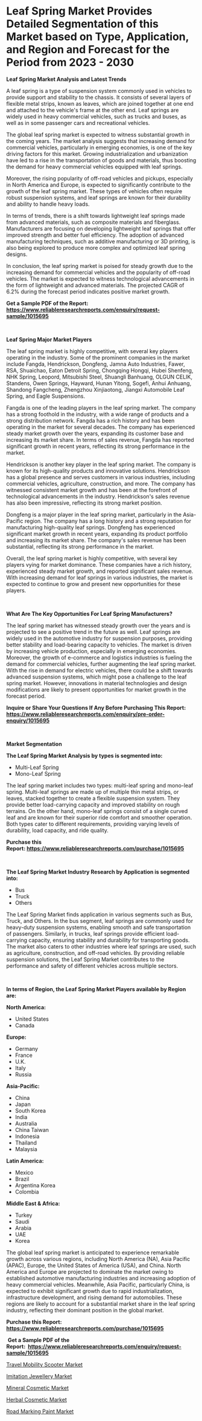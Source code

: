 <p><h1>Leaf Spring Market Provides Detailed Segmentation of this Market based on Type, Application, and Region and Forecast for the Period from 2023 - 2030</h1></p><p><strong>Leaf Spring Market Analysis and Latest Trends</strong></p>
<p><p>A leaf spring is a type of suspension system commonly used in vehicles to provide support and stability to the chassis. It consists of several layers of flexible metal strips, known as leaves, which are joined together at one end and attached to the vehicle's frame at the other end. Leaf springs are widely used in heavy commercial vehicles, such as trucks and buses, as well as in some passenger cars and recreational vehicles.</p><p>The global leaf spring market is expected to witness substantial growth in the coming years. The market analysis suggests that increasing demand for commercial vehicles, particularly in emerging economies, is one of the key driving factors for this market. Growing industrialization and urbanization have led to a rise in the transportation of goods and materials, thus boosting the demand for heavy commercial vehicles equipped with leaf springs.</p><p>Moreover, the rising popularity of off-road vehicles and pickups, especially in North America and Europe, is expected to significantly contribute to the growth of the leaf spring market. These types of vehicles often require robust suspension systems, and leaf springs are known for their durability and ability to handle heavy loads.</p><p>In terms of trends, there is a shift towards lightweight leaf springs made from advanced materials, such as composite materials and fiberglass. Manufacturers are focusing on developing lightweight leaf springs that offer improved strength and better fuel efficiency. The adoption of advanced manufacturing techniques, such as additive manufacturing or 3D printing, is also being explored to produce more complex and optimized leaf spring designs.</p><p>In conclusion, the leaf spring market is poised for steady growth due to the increasing demand for commercial vehicles and the popularity of off-road vehicles. The market is expected to witness technological advancements in the form of lightweight and advanced materials. The projected CAGR of 6.2% during the forecast period indicates positive market growth.</p></p>
<p><strong>Get a Sample PDF of the Report:&nbsp; <a href="https://www.reliableresearchreports.com/enquiry/request-sample/1015695">https://www.reliableresearchreports.com/enquiry/request-sample/1015695</a></strong></p>
<p>&nbsp;</p>
<p><strong>Leaf Spring Major Market Players</strong></p>
<p><p>The leaf spring market is highly competitive, with several key players operating in the industry. Some of the prominent companies in the market include Fangda, Hendrickson, Dongfeng, Jamna Auto Industries, Fawer, RSA, Shuaichao, Eaton Detroit Spring, Chongqing Hongqi, Hubei Shenfeng, NHK Spring, Leopord, Mitsubishi Steel, Shuangli Banhuang, OLGUN CELIK, Standens, Owen Springs, Hayward, Hunan Yitong, Sogefi, Anhui Anhuang, Shandong Fangcheng, Zhengzhou Xinjiaotong, Jiangxi Automobile Leaf Spring, and Eagle Suspensions.</p><p>Fangda is one of the leading players in the leaf spring market. The company has a strong foothold in the industry, with a wide range of products and a strong distribution network. Fangda has a rich history and has been operating in the market for several decades. The company has experienced steady market growth over the years, expanding its customer base and increasing its market share. In terms of sales revenue, Fangda has reported significant growth in recent years, reflecting its strong performance in the market.</p><p>Hendrickson is another key player in the leaf spring market. The company is known for its high-quality products and innovative solutions. Hendrickson has a global presence and serves customers in various industries, including commercial vehicles, agriculture, construction, and more. The company has witnessed consistent market growth and has been at the forefront of technological advancements in the industry. Hendrickson's sales revenue has also been impressive, reflecting its strong market position.</p><p>Dongfeng is a major player in the leaf spring market, particularly in the Asia-Pacific region. The company has a long history and a strong reputation for manufacturing high-quality leaf springs. Dongfeng has experienced significant market growth in recent years, expanding its product portfolio and increasing its market share. The company's sales revenue has been substantial, reflecting its strong performance in the market.</p><p>Overall, the leaf spring market is highly competitive, with several key players vying for market dominance. These companies have a rich history, experienced steady market growth, and reported significant sales revenue. With increasing demand for leaf springs in various industries, the market is expected to continue to grow and present new opportunities for these players.</p></p>
<p>&nbsp;</p>
<p><strong>What Are The Key Opportunities For Leaf Spring Manufacturers?</strong></p>
<p><p>The leaf spring market has witnessed steady growth over the years and is projected to see a positive trend in the future as well. Leaf springs are widely used in the automotive industry for suspension purposes, providing better stability and load-bearing capacity to vehicles. The market is driven by increasing vehicle production, especially in emerging economies. Moreover, the growth of e-commerce and logistics industries is fueling the demand for commercial vehicles, further augmenting the leaf spring market. With the rise in demand for electric vehicles, there could be a shift towards advanced suspension systems, which might pose a challenge to the leaf spring market. However, innovations in material technologies and design modifications are likely to present opportunities for market growth in the forecast period.</p></p>
<p><strong>Inquire or Share Your Questions If Any Before Purchasing This Report: <a href="https://www.reliableresearchreports.com/enquiry/pre-order-enquiry/1015695">https://www.reliableresearchreports.com/enquiry/pre-order-enquiry/1015695</a></strong></p>
<p>&nbsp;</p>
<p><strong>Market Segmentation</strong></p>
<p><strong>The Leaf Spring Market Analysis by types is segmented into:</strong></p>
<p><ul><li>Multi-Leaf Spring</li><li>Mono-Leaf Spring</li></ul></p>
<p><p>The leaf spring market includes two types: multi-leaf spring and mono-leaf spring. Multi-leaf springs are made up of multiple thin metal strips, or leaves, stacked together to create a flexible suspension system. They provide better load-carrying capacity and improved stability on rough terrains. On the other hand, mono-leaf springs consist of a single curved leaf and are known for their superior ride comfort and smoother operation. Both types cater to different requirements, providing varying levels of durability, load capacity, and ride quality.</p></p>
<p><strong>Purchase this Report:&nbsp;<a href="https://www.reliableresearchreports.com/purchase/1015695">https://www.reliableresearchreports.com/purchase/1015695</a></strong></p>
<p>&nbsp;</p>
<p><strong>The Leaf Spring Market Industry Research by Application is segmented into:</strong></p>
<p><ul><li>Bus</li><li>Truck</li><li>Others</li></ul></p>
<p><p>The Leaf Spring Market finds application in various segments such as Bus, Truck, and Others. In the bus segment, leaf springs are commonly used for heavy-duty suspension systems, enabling smooth and safe transportation of passengers. Similarly, in trucks, leaf springs provide efficient load-carrying capacity, ensuring stability and durability for transporting goods. The market also caters to other industries where leaf springs are used, such as agriculture, construction, and off-road vehicles. By providing reliable suspension solutions, the Leaf Spring Market contributes to the performance and safety of different vehicles across multiple sectors.</p></p>
<p>&nbsp;</p>
<p><strong>In terms of Region, the Leaf Spring Market Players available by Region are:</strong></p>
<p>
    <p> <strong> North America: </strong>
        <ul>
            <li>United States</li>
            <li>Canada</li>
        </ul>
        </p> 
    <p> <strong> Europe: </strong>
        <ul>
            <li>Germany</li>
            <li>France</li>
            <li>U.K.</li>
            <li>Italy</li>
            <li>Russia</li>
        </ul>
        </p> 
    <p> <strong> Asia-Pacific: </strong>
        <ul>
            <li>China</li>
            <li>Japan</li>
            <li>South Korea</li>
            <li>India</li>
            <li>Australia</li>
            <li>China Taiwan</li>
            <li>Indonesia</li>
            <li>Thailand</li>
            <li>Malaysia</li>
        </ul>
        </p> 
    <p> <strong> Latin America: </strong>
        <ul>
            <li>Mexico</li>
            <li>Brazil</li>
            <li>Argentina Korea</li>
            <li>Colombia</li>
        </ul>
        </p> 
    <p> <strong> Middle East & Africa: </strong>
        <ul>
            <li>Turkey</li>
            <li>Saudi</li>
            <li>Arabia</li>
            <li>UAE</li>
            <li>Korea</li>
        </ul>
    </p>
    </p>
<p><p>The global leaf spring market is anticipated to experience remarkable growth across various regions, including North America (NA), Asia Pacific (APAC), Europe, the United States of America (USA), and China. North America and Europe are projected to dominate the market owing to established automotive manufacturing industries and increasing adoption of heavy commercial vehicles. Meanwhile, Asia Pacific, particularly China, is expected to exhibit significant growth due to rapid industrialization, infrastructure development, and rising demand for automobiles. These regions are likely to account for a substantial market share in the leaf spring industry, reflecting their dominant position in the global market.</p></p>
<p><strong>Purchase this Report: <a href="https://www.reliableresearchreports.com/purchase/1015695">https://www.reliableresearchreports.com/purchase/1015695</a></strong></p>
<p>&nbsp;<strong>Get a Sample PDF of the Report:&nbsp;&nbsp;<a href="https://www.reliableresearchreports.com/enquiry/request-sample/1015695">https://www.reliableresearchreports.com/enquiry/request-sample/1015695</a></strong></p>
<p><strong></strong></p>
<p><p><a href="https://github.com/kuntayevaz/Market-Research-Report-List-1/blob/main/travel-mobility-scooter-market.md">Travel Mobility Scooter Market</a></p><p><a href="https://medium.com/@chiragreportprime3/imitation-jewellery-market-furnishes-information-on-market-share-market-trends-and-market-growth-b761785de381">Imitation Jewellery Market</a></p><p><a href="https://medium.com/@chiragreportprime2/mineral-cosmetic-market-comprehensive-assessment-by-type-application-and-geography-ec1ea03b5880">Mineral Cosmetic Market</a></p><p><a href="https://medium.com/@anmolreportprime/herbal-cosmetic-market-analysis-and-sze-forecasted-for-period-from-2023-to-2030-791d3a5fe05b">Herbal Cosmetic Market</a></p><p><a href="https://github.com/kipkeeva/Market-Research-Report-List-1/blob/main/road-marking-paint-market.md">Road Marking Paint Market</a></p></p>